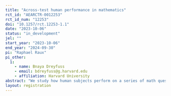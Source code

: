 ```yaml
---
title: "Across-test human performance in mathematics"
rct_id: "AEARCTR-0012253"
rct_id_num: "12253"
doi: "10.1257/rct.12253-1.1"
date: "2023-10-06"
status: "in_development"
jel: ""
start_year: "2023-10-06"
end_year: "2024-09-30"
pi: "Raphael Raux"
pi_other:
  1:
    - name: Bnaya Dreyfuss
    - email: bdreyfuss@g.harvard.edu
    - affiliation: Harvard University
abstract: "We study how human subjects perform on a series of math questions sampled from different standardized tests of various difficulty. The study will take place online and recruit subjects from the Prolific platform."
layout: registration
---
```


